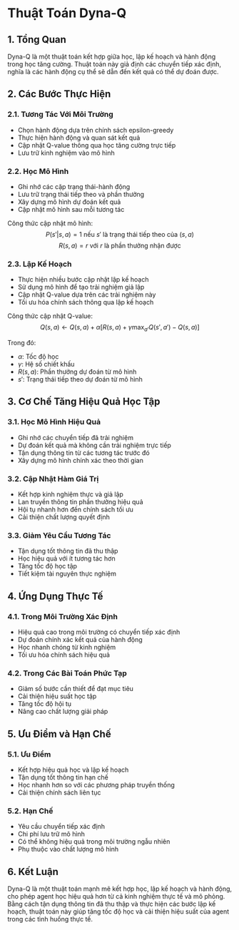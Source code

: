 # Thuật Toán Dyna-Q

## 1. Tổng Quan
Dyna-Q là một thuật toán kết hợp giữa học, lập kế hoạch và hành động trong học tăng cường. Thuật toán này giả định các chuyển tiếp xác định, nghĩa là các hành động cụ thể sẽ dẫn đến kết quả có thể dự đoán được.

## 2. Các Bước Thực Hiện

### 2.1. Tương Tác Với Môi Trường
- Chọn hành động dựa trên chính sách epsilon-greedy
- Thực hiện hành động và quan sát kết quả
- Cập nhật Q-value thông qua học tăng cường trực tiếp
- Lưu trữ kinh nghiệm vào mô hình

### 2.2. Học Mô Hình
- Ghi nhớ các cặp trạng thái-hành động
- Lưu trữ trạng thái tiếp theo và phần thưởng
- Xây dựng mô hình dự đoán kết quả
- Cập nhật mô hình sau mỗi tương tác

Công thức cập nhật mô hình:
$$P(s'|s,a) = 1 \text{ nếu } s' \text{ là trạng thái tiếp theo của } (s,a)$$
$$R(s,a) = r \text{ với } r \text{ là phần thưởng nhận được}$$

### 2.3. Lập Kế Hoạch
- Thực hiện nhiều bước cập nhật lập kế hoạch
- Sử dụng mô hình để tạo trải nghiệm giả lập
- Cập nhật Q-value dựa trên các trải nghiệm này
- Tối ưu hóa chính sách thông qua lập kế hoạch

Công thức cập nhật Q-value:
$$Q(s,a) \leftarrow Q(s,a) + \alpha \left[ R(s,a) + \gamma \max_{a'} Q(s',a') - Q(s,a) \right]$$

Trong đó:
- $\alpha$: Tốc độ học
- $\gamma$: Hệ số chiết khấu
- $R(s,a)$: Phần thưởng dự đoán từ mô hình
- $s'$: Trạng thái tiếp theo dự đoán từ mô hình

## 3. Cơ Chế Tăng Hiệu Quả Học Tập

### 3.1. Học Mô Hình Hiệu Quả
- Ghi nhớ các chuyển tiếp đã trải nghiệm
- Dự đoán kết quả mà không cần trải nghiệm trực tiếp
- Tận dụng thông tin từ các tương tác trước đó
- Xây dựng mô hình chính xác theo thời gian

### 3.2. Cập Nhật Hàm Giá Trị
- Kết hợp kinh nghiệm thực và giả lập
- Lan truyền thông tin phần thưởng hiệu quả
- Hội tụ nhanh hơn đến chính sách tối ưu
- Cải thiện chất lượng quyết định

### 3.3. Giảm Yêu Cầu Tương Tác
- Tận dụng tốt thông tin đã thu thập
- Học hiệu quả với ít tương tác hơn
- Tăng tốc độ học tập
- Tiết kiệm tài nguyên thực nghiệm

## 4. Ứng Dụng Thực Tế

### 4.1. Trong Môi Trường Xác Định
- Hiệu quả cao trong môi trường có chuyển tiếp xác định
- Dự đoán chính xác kết quả của hành động
- Học nhanh chóng từ kinh nghiệm
- Tối ưu hóa chính sách hiệu quả

### 4.2. Trong Các Bài Toán Phức Tạp
- Giảm số bước cần thiết để đạt mục tiêu
- Cải thiện hiệu suất học tập
- Tăng tốc độ hội tụ
- Nâng cao chất lượng giải pháp

## 5. Ưu Điểm và Hạn Chế

### 5.1. Ưu Điểm
- Kết hợp hiệu quả học và lập kế hoạch
- Tận dụng tốt thông tin hạn chế
- Học nhanh hơn so với các phương pháp truyền thống
- Cải thiện chính sách liên tục

### 5.2. Hạn Chế
- Yêu cầu chuyển tiếp xác định
- Chi phí lưu trữ mô hình
- Có thể không hiệu quả trong môi trường ngẫu nhiên
- Phụ thuộc vào chất lượng mô hình

## 6. Kết Luận
Dyna-Q là một thuật toán mạnh mẽ kết hợp học, lập kế hoạch và hành động, cho phép agent học hiệu quả hơn từ cả kinh nghiệm thực tế và mô phỏng. Bằng cách tận dụng thông tin đã thu thập và thực hiện các bước lập kế hoạch, thuật toán này giúp tăng tốc độ học và cải thiện hiệu suất của agent trong các tình huống thực tế.
